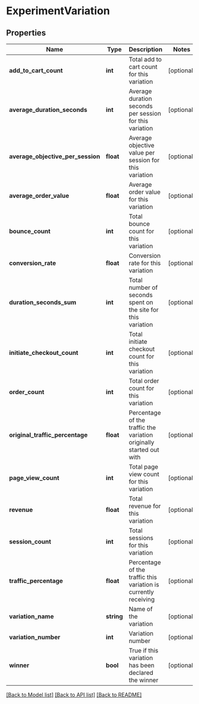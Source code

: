 # ExperimentVariation

## Properties
Name | Type | Description | Notes
------------ | ------------- | ------------- | -------------
**add_to_cart_count** | **int** | Total add to cart count for this variation | [optional] 
**average_duration_seconds** | **int** | Average duration seconds per session for this variation | [optional] 
**average_objective_per_session** | **float** | Average objective value per session for this variation | [optional] 
**average_order_value** | **float** | Average order value for this variation | [optional] 
**bounce_count** | **int** | Total bounce count for this variation | [optional] 
**conversion_rate** | **float** | Conversion rate for this variation | [optional] 
**duration_seconds_sum** | **int** | Total number of seconds spent on the site for this variation | [optional] 
**initiate_checkout_count** | **int** | Total initiate checkout count for this variation | [optional] 
**order_count** | **int** | Total order count for this variation | [optional] 
**original_traffic_percentage** | **float** | Percentage of the traffic the variation originally started out with | [optional] 
**page_view_count** | **int** | Total page view count for this variation | [optional] 
**revenue** | **float** | Total revenue for this variation | [optional] 
**session_count** | **int** | Total sessions for this variation | [optional] 
**traffic_percentage** | **float** | Percentage of the traffic this variation is currently receiving | [optional] 
**variation_name** | **string** | Name of the variation | [optional] 
**variation_number** | **int** | Variation number | [optional] 
**winner** | **bool** | True if this variation has been declared the winner | [optional] 

[[Back to Model list]](../README.md#documentation-for-models) [[Back to API list]](../README.md#documentation-for-api-endpoints) [[Back to README]](../README.md)


